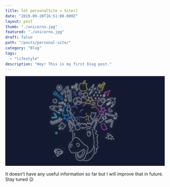 ```yaml
---
title: let personalSite = Site()
date: "2019-09-20T16:51:00.000Z"
layout: post
thumb: "./unicorno.jpg"
featured: "./unicorno.jpg"
draft: false
path: "/posts/personal-site/"
category: "Blog"
tags:
  - "lifestyle"
description: "Hey! This is my first blog post."
---
```


![](./unicorno.jpg)

It doesn't have any useful information so far but I will improve that in future. Stay tuned 😉
